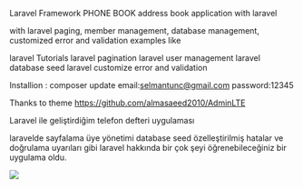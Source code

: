 Laravel Framework PHONE BOOK
address book application with laravel

with laravel paging, member management, database management, customized error and validation examples like

laravel Tutorials
laravel pagination 
laravel user management
laravel database seed
laravel customize error and validation


Installion : composer update 
email:selmantunc@gmail.com
password:12345

Thanks to theme 
https://github.com/almasaeed2010/AdminLTE



Laravel ile geliştirdiğim telefon defteri uygulaması 

laravelde sayfalama 
üye yönetimi
database seed
özelleştirilmiş hatalar ve doğrulama uyarıları gibi 
laravel hakkında bir çok şeyi öğrenebileceğiniz bir uygulama oldu.

<img  src="http://1.downloader.disk.yandex.com.tr/preview/410bede0f2e50a0edbc083eaf5c9a488e77c6137840a4eb2fddc81ea66362b61/inf/WjAdVrSWL5DBHiflnx-oSVzZaBRvpi1bdrg3bR6WeL-utfLGPcvdj0OswGETk1XaGgBEHUfLeE2gZgH_dlvP7w%3D%3D?uid=0&filename=r1png&disposition=inline&hash=&limit=0&content_type=image%2Fpng&tknv=v2&size=XXL&crop=0">
